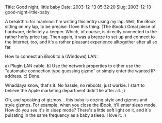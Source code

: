 Title: Good night, little baby
Date: 2003-12-13 05:32:20
Slug: 2003-12-13-good-night-little-baby


A breakthru for mankind: I'm writing this entry using my lap. Well, the iBook
sitting on my lap, to be precise. I love this thing. (The iBook.) Great piece
of hardware, definitely a keeper. Which, of course, is directly connected to
the rather hefty price tag. Then again, it was a breeze to set up and connect
to the Internet, too, and it's a rather pleasant experience alltogether after
all so far.

How to connect an iBook to a (Windows) LAN:

a) Plugin LAN cable. b) Use the network properties to either use the
"automatic connection type guessing gizmo" or simply enter the wanted IP
address. c) Done.

Whaddaya know, that's it. No hassle, no reboots, just workie. I start to
believe the Apple marketing department didn't lie after all. ;)

Oh, and speaking of gizmos… this baby is oozing style and gizmos and style
gizmos. For example, when you close the iBook, it'll enter sleep mode. How do
you see it's in sleep mode? There's a little soft light on it, and it's
pulsating in the same frequency as a baby asleep. I love it. :)
